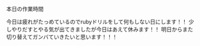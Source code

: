 本日の作業時間

今日は疲れがたっめているのでrubyドリルをして何もしない日にします！！
少しやりだすとやる気が出てきましたが今日はあえて休みます！！
明日からまた切り替えてガンバていきたいと思います！！！

